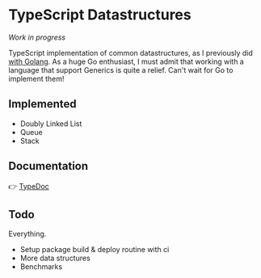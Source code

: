 # TypeScript Datastructures

_Work in progress_

TypeScript implementation of common datastructures, as I previously did [with Golang](https://github.com/gregoryalbouy/go-datastructures).
As a huge Go enthusiast, I must admit that working with a language that support Generics is quite a relief. Can't wait for Go to implement them!

## Implemented

* Doubly Linked List
* Queue
* Stack

## Documentation

:point_right: [TypeDoc](https://gregoryalbouy-ts-datastructures.netlify.app)

## Todo

Everything.

* Setup package build & deploy routine with ci
* More data structures
* Benchmarks